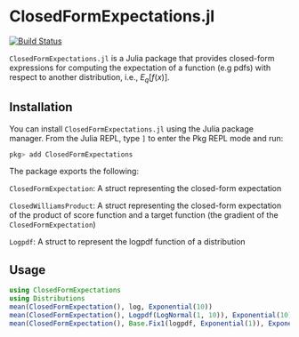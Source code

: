 # ClosedFormExpectations.jl

[![Build Status](https://github.com/biaslab/ClosedFormExpectations.jl/actions/workflows/CI.yml/badge.svg?branch=main)](https://github.com/biaslab/ClosedFormExpectations.jl/actions/workflows/CI.yml?query=branch%3Amain)

`ClosedFormExpectations.jl` is a Julia package that provides closed-form expressions for computing the expectation of a function (e.g pdfs) with respect to another distribution, i.e., $E_q[f(x)].$

## Installation

You can install `ClosedFormExpectations.jl` using the Julia package manager. From the Julia REPL, type `]` to enter the Pkg REPL mode and run:

```julia
pkg> add ClosedFormExpectations
```

The package exports the following:

`ClosedFormExpectation`: A struct representing the closed-form expectation

`ClosedWilliamsProduct`: A struct representing the closed-form expectation of the product of score function and a target function (the gradient of the `ClosedFormExpectation`)

`Logpdf`: A struct to represent the logpdf function of a distribution

## Usage

```julia
using ClosedFormExpectations
using Distributions
mean(ClosedFormExpectation(), log, Exponential(10))
mean(ClosedFormExpectation(), Logpdf(LogNormal(1, 10)), Exponential(10))
mean(ClosedFormExpectation(), Base.Fix1(logpdf, Exponential(1)), Exponential(10))
```
